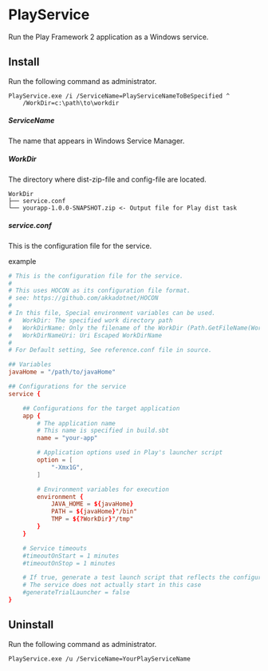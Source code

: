 # PlayService
Run the Play Framework 2 application as a Windows service.

## Install

Run the following command as administrator. 

```
PlayService.exe /i /ServiceName=PlayServiceNameToBeSpecified ^
    /WorkDir=c:\path\to\workdir
```

##### ServiceName

The name that appears in Windows Service Manager.

##### WorkDir  

The directory where dist-zip-file and config-file are located.

```
WorkDir
├── service.conf
└── yourapp-1.0.0-SNAPSHOT.zip <- Output file for Play dist task
```

##### service.conf

This is the configuration file for the service.

example

```conf
# This is the configuration file for the service.
#
# This uses HOCON as its configuration file format.
# see: https://github.com/akkadotnet/HOCON
#
# In this file, Special environment variables can be used.
#   WorkDir: The specified work directory path
#   WorkDirName: Only the filename of the WorkDir (Path.GetFileName(WorkDir))
#   WorkDirNameUri: Uri Escaped WorkDirName
#
# For Default setting, See reference.conf file in source.

## Variables
javaHome = "/path/to/javaHome"

## Configurations for the service
service {

    ## Configurations for the target application
    app {
        # The application name
        # This name is specified in build.sbt
        name = "your-app"

        # Application options used in Play's launcher script 
        option = [
            "-Xmx1G",
        ]

        # Environment variables for execution
        environment {
            JAVA_HOME = ${javaHome}
            PATH = ${javaHome}"/bin"
            TMP = ${?WorkDir}"/tmp"
        }
    }

    # Service timeouts
    #timeoutOnStart = 1 minutes
    #timeoutOnStop = 1 minutes

    # If true, generate a test launch script that reflects the configurations when the service starts. 
    # The service does not actually start in this case
    #generateTrialLauncher = false
}
```

## Uninstall

Run the following command as administrator. 

```
PlayService.exe /u /ServiceName=YourPlayServiceName
```

